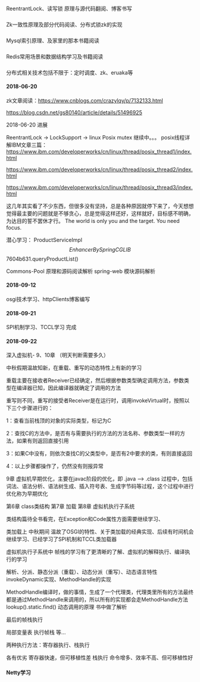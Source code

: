 ###
ReentrantLock、读写锁 原理与源代码翻阅、博客书写
###
Zk一致性原理及部分代码阅读、分布式锁zk的实现
###
Mysql索引原理、及家里的那本书籍阅读
###
Redis常用场景和数据结构学习及书籍阅读
###
分布式相关技术包括不限于：定时调度、zk、eruaka等

#### 2018-06-20
zk文章阅读：https://www.cnblogs.com/crazylqy/p/7132133.html

https://blog.csdn.net/gs80140/article/details/51496925

2018-06-20 进展

ReentrantLock -> LockSupport -> linux Posix mutex 继续中。。。
posix线程详解IBM文章三篇：
https://www.ibm.com/developerworks/cn/linux/thread/posix_thread1/index.html

https://www.ibm.com/developerworks/cn/linux/thread/posix_thread2/index.html

https://www.ibm.com/developerworks/cn/linux/thread/posix_thread3/index.html

这几年其实看了不少东西，但很多没有坚持，总是各种原因就停下来了，今天想想觉得最主要的问题就是不够贪心，总是觉得这样还好，这样就好，目标感不明确，为达目的誓不罢休才行。
The world is only you and the target. You need focus.

潜心学习：
ProductServiceImpl$$EnhancerBySpringCGLIB$$7604b631.queryProductList(<generated>)

Commons-Pool 原理和源码阅读解析
spring-web 模块源码解析

#### 2018-09-12
osgi技术学习、httpClients博客编写

#### 2018-09-21
SPI机制学习、TCCL学习 完成

#### 2018-09-22
深入虚拟机- 9、10章 （明天判断需要多久）

中秋假期温故知新，在重载、重写的动态特性上有新的学习

重载主要在接收者Receiver已经确定，然后根据参数类型确定调用方法，参数类型在编译器已知，因此编译器就确定了调用的方法

重写则不同，重写的接受者Receiver是在运行时，调用invokeVirtual时，按照以下三个步骤进行的：

1：查看当前栈顶的对象的实际类型，标记为C

2：查找C的方法中，是否有与需要执行的方法的方法名称、参数类型一样的方法，如果有则返回直接引用

3：如果C中没有，则依次查找C的父类型中，是否有2中要求的类，有则直接返回

4：以上步骤都操作了，仍然没有则报异常

9章
虚拟机早期优化，主要在javac阶段的优化，即 .java --> .class 过程中，包括 词法、语法分析、语法树生成、插入符号表、生成字节码等过程，这个过程中进行优化称为早期优化

第6章 class类结构 第7章 加载 第8章 虚拟机执行子系统

类结构篇待全书看完，在Exception和Code属性方面需要继续学习、

类加载上 中秋期间 温故了OSGI的特性、关于类加载的经典实现、后续有时间机会继续学习、已经学习了SPI机制和TCCL类加载器

虚拟机执行子系统中 帧栈的学习有了更清晰的了解、虚拟机的解释执行、编译执行的学习

解析、分派、静态分派（重载）、动态分派（重写）、动态语言特性invokeDynamic实现、MethodHandle的实现

MethodHandle编译时，做的事情，生成了一个代理类，代理类里所有的方法最终都是通过MethodHandle来调用的，所以所有的实现都会走MethodHandle方法
lookup().static.find() 动态调用的原理 书中做了解析

最后的帧栈执行

局部变量表
执行帧栈
等...

两种执行方法：寄存器执行、栈执行

各有优劣 寄存器快速，但可移植性差
栈执行 命令增多、效率不高、但可移植性好



#### Netty学习
